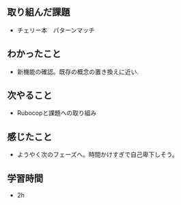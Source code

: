## 取り組んだ課題
- チェリー本　パターンマッチ

## わかったこと
- 新機能の確認。既存の概念の置き換えに近い.

## 次やること
- Rubocopと課題への取り組み

## 感じたこと
- ようやく次のフェーズへ。時間かけすぎで自己卑下しそう。

## 学習時間
- 2h
